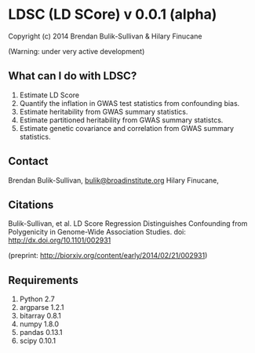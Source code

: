 LDSC (LD SCore) v 0.0.1 (alpha)
==============================

Copyright (c) 2014 Brendan Bulik-Sullivan & Hilary Finucane

(Warning: under very active development)

What can I do with LDSC?
---------------------

1. Estimate LD Score
2. Quantify the inflation in GWAS test statistics from confounding bias.
3. Estimate heritability from GWAS summary statistics.
4. Estimate partitioned heritability from GWAS summary statistcs.
5. Estimate genetic covariance and correlation from GWAS summary statistics.

Contact
-------

Brendan Bulik-Sullivan, bulik@broadinstitute.org
Hilary Finucane, 

Citations
---------

Bulik-Sullivan, et al. LD Score Regression Distinguishes Confounding from Polygenicity in Genome-Wide Association Studies.
doi: http://dx.doi.org/10.1101/002931

(preprint: http://biorxiv.org/content/early/2014/02/21/002931)


Requirements
------------

1. Python 2.7
2. argparse 1.2.1
3. bitarray 0.8.1
4. numpy 1.8.0
5. pandas 0.13.1
6. scipy 0.10.1

